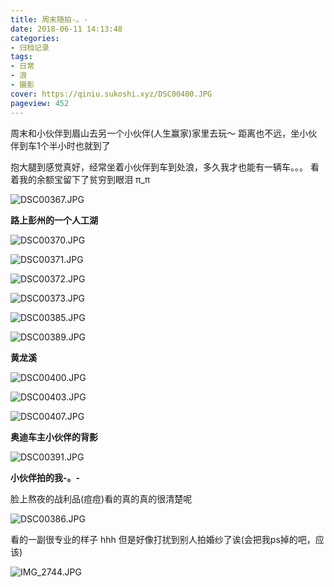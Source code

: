 ```yaml
---
title: 周末随拍-。-
date: 2018-06-11 14:13:48
categories:
- 归档记录
tags:
- 日常
- 浪
- 摄影
cover: https://qiniu.sukoshi.xyz/DSC00400.JPG
pageview: 452
---
```


周末和小伙伴到眉山去另一个小伙伴(人生赢家)家里去玩～ 距离也不远，坐小伙伴到车1个半小时也就到了

抱大腿到感觉真好，经常坐着小伙伴到车到处浪，多久我才也能有一辆车。。。 看着我的余额宝留下了贫穷到眼泪 π_π 

![DSC00367.JPG](https://qiniu.sukoshi.xyz/DSC00367.JPG)

**路上彭州的一个人工湖**

![DSC00370.JPG](https://qiniu.sukoshi.xyz/DSC00370.JPG)

![DSC00371.JPG](https://qiniu.sukoshi.xyz/DSC00371.JPG)

![DSC00372.JPG](https://qiniu.sukoshi.xyz/DSC00372.JPG)

![DSC00373.JPG](https://qiniu.sukoshi.xyz/DSC00373.JPG)

![DSC00385.JPG](https://qiniu.sukoshi.xyz/DSC00385.JPG)

![DSC00389.JPG](https://qiniu.sukoshi.xyz/DSC00389.JPG)

**黄龙溪**

![DSC00400.JPG](https://qiniu.sukoshi.xyz/DSC00400.JPG)

![DSC00403.JPG](https://qiniu.sukoshi.xyz/DSC00403.JPG)

![DSC00407.JPG](https://qiniu.sukoshi.xyz/DSC00407.JPG)

**奥迪车主小伙伴的背影**

![DSC00391.JPG](https://qiniu.sukoshi.xyz/DSC00391.JPG)

**小伙伴拍的我-。-**

脸上熬夜的战利品(痘痘)看的真的真的很清楚呢

![DSC00386.JPG](https://qiniu.sukoshi.xyz/DSC00386.JPG)

看的一副很专业的样子 hhh 但是好像打扰到别人拍婚纱了诶(会把我ps掉的吧，应该)

![IMG_2744.JPG](https://qiniu.sukoshi.xyz/IMG_2744.JPG)




